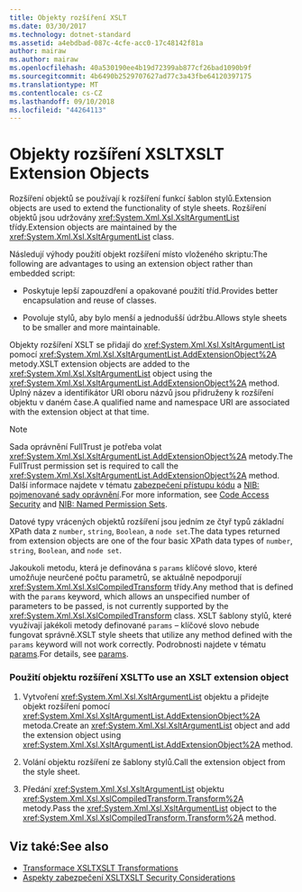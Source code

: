 ```yaml
---
title: Objekty rozšíření XSLT
ms.date: 03/30/2017
ms.technology: dotnet-standard
ms.assetid: a4ebdbad-087c-4cfe-acc0-17c48142f81a
author: mairaw
ms.author: mairaw
ms.openlocfilehash: 40a530190ee4b19d72399ab877cf26bad1090b9f
ms.sourcegitcommit: 4b6490b2529707627ad77c3a43fbe64120397175
ms.translationtype: MT
ms.contentlocale: cs-CZ
ms.lasthandoff: 09/10/2018
ms.locfileid: "44264113"
---
```

# <a name="xslt-extension-objects"></a><span data-ttu-id="dcc7f-102">Objekty rozšíření XSLT</span><span class="sxs-lookup"><span data-stu-id="dcc7f-102">XSLT Extension Objects</span></span>
<span data-ttu-id="dcc7f-103">Rozšíření objektů se používají k rozšíření funkcí šablon stylů.</span><span class="sxs-lookup"><span data-stu-id="dcc7f-103">Extension objects are used to extend the functionality of style sheets.</span></span> <span data-ttu-id="dcc7f-104">Rozšíření objektů jsou udržovány <xref:System.Xml.Xsl.XsltArgumentList> třídy.</span><span class="sxs-lookup"><span data-stu-id="dcc7f-104">Extension objects are maintained by the <xref:System.Xml.Xsl.XsltArgumentList> class.</span></span>  
  
 <span data-ttu-id="dcc7f-105">Následují výhody použití objekt rozšíření místo vloženého skriptu:</span><span class="sxs-lookup"><span data-stu-id="dcc7f-105">The following are advantages to using an extension object rather than embedded script:</span></span>  
  
-   <span data-ttu-id="dcc7f-106">Poskytuje lepší zapouzdření a opakované použití tříd.</span><span class="sxs-lookup"><span data-stu-id="dcc7f-106">Provides better encapsulation and reuse of classes.</span></span>  
  
-   <span data-ttu-id="dcc7f-107">Povoluje stylů, aby bylo menší a jednodušší údržbu.</span><span class="sxs-lookup"><span data-stu-id="dcc7f-107">Allows style sheets to be smaller and more maintainable.</span></span>  
  
 <span data-ttu-id="dcc7f-108">Objekty rozšíření XSLT se přidají do <xref:System.Xml.Xsl.XsltArgumentList> pomocí <xref:System.Xml.Xsl.XsltArgumentList.AddExtensionObject%2A> metody.</span><span class="sxs-lookup"><span data-stu-id="dcc7f-108">XSLT extension objects are added to the <xref:System.Xml.Xsl.XsltArgumentList> object using the <xref:System.Xml.Xsl.XsltArgumentList.AddExtensionObject%2A> method.</span></span> <span data-ttu-id="dcc7f-109">Úplný název a identifikátor URI oboru názvů jsou přidruženy k rozšíření objektu v daném čase.</span><span class="sxs-lookup"><span data-stu-id="dcc7f-109">A qualified name and namespace URI are associated with the extension object at that time.</span></span>  
  
> [!NOTE]
>  <span data-ttu-id="dcc7f-110">Sada oprávnění FullTrust je potřeba volat <xref:System.Xml.Xsl.XsltArgumentList.AddExtensionObject%2A> metody.</span><span class="sxs-lookup"><span data-stu-id="dcc7f-110">The FullTrust permission set is required to call the <xref:System.Xml.Xsl.XsltArgumentList.AddExtensionObject%2A> method.</span></span> <span data-ttu-id="dcc7f-111">Další informace najdete v tématu [zabezpečení přístupu kódu](https://msdn.microsoft.com/library/23a20143-241d-4fe5-9d9f-3933fd594c03) a [NIB: pojmenované sady oprávnění](https://msdn.microsoft.com/library/08250d67-c99d-4ab0-8d2b-b0e12019f6e3).</span><span class="sxs-lookup"><span data-stu-id="dcc7f-111">For more information, see [Code Access Security](https://msdn.microsoft.com/library/23a20143-241d-4fe5-9d9f-3933fd594c03) and [NIB: Named Permission Sets](https://msdn.microsoft.com/library/08250d67-c99d-4ab0-8d2b-b0e12019f6e3).</span></span>  
  
 <span data-ttu-id="dcc7f-112">Datové typy vrácených objektů rozšíření jsou jedním ze čtyř typů základní XPath data z `number`, `string`, `Boolean`, a `node set`.</span><span class="sxs-lookup"><span data-stu-id="dcc7f-112">The data types returned from extension objects are one of the four basic XPath data types of `number`, `string`, `Boolean`, and `node set`.</span></span>  
  
 <span data-ttu-id="dcc7f-113">Jakoukoli metodu, která je definována s `params` klíčové slovo, které umožňuje neurčené počtu parametrů, se aktuálně nepodporují <xref:System.Xml.Xsl.XslCompiledTransform> třídy.</span><span class="sxs-lookup"><span data-stu-id="dcc7f-113">Any method that is defined with the `params` keyword, which allows an unspecified number of parameters to be passed, is not currently supported by the <xref:System.Xml.Xsl.XslCompiledTransform> class.</span></span> <span data-ttu-id="dcc7f-114">XSLT šablony stylů, které využívají jakékoli metody definované `params` – klíčové slovo nebude fungovat správně.</span><span class="sxs-lookup"><span data-stu-id="dcc7f-114">XSLT style sheets that utilize any method defined with the `params` keyword will not work correctly.</span></span> <span data-ttu-id="dcc7f-115">Podrobnosti najdete v tématu [params](~/docs/csharp/language-reference/keywords/params.md).</span><span class="sxs-lookup"><span data-stu-id="dcc7f-115">For details, see [params](~/docs/csharp/language-reference/keywords/params.md).</span></span>  
  
### <a name="to-use-an-xslt-extension-object"></a><span data-ttu-id="dcc7f-116">Použití objektu rozšíření XSLT</span><span class="sxs-lookup"><span data-stu-id="dcc7f-116">To use an XSLT extension object</span></span>  
  
1.  <span data-ttu-id="dcc7f-117">Vytvoření <xref:System.Xml.Xsl.XsltArgumentList> objektu a přidejte objekt rozšíření pomocí <xref:System.Xml.Xsl.XsltArgumentList.AddExtensionObject%2A> metoda.</span><span class="sxs-lookup"><span data-stu-id="dcc7f-117">Create an <xref:System.Xml.Xsl.XsltArgumentList> object and add the extension object using <xref:System.Xml.Xsl.XsltArgumentList.AddExtensionObject%2A> method.</span></span>  
  
2.  <span data-ttu-id="dcc7f-118">Volání objektu rozšíření ze šablony stylů.</span><span class="sxs-lookup"><span data-stu-id="dcc7f-118">Call the extension object from the style sheet.</span></span>  
  
3.  <span data-ttu-id="dcc7f-119">Předání <xref:System.Xml.Xsl.XsltArgumentList> objektu <xref:System.Xml.Xsl.XslCompiledTransform.Transform%2A> metody.</span><span class="sxs-lookup"><span data-stu-id="dcc7f-119">Pass the <xref:System.Xml.Xsl.XsltArgumentList> object to the <xref:System.Xml.Xsl.XslCompiledTransform.Transform%2A> method.</span></span>  
  
## <a name="see-also"></a><span data-ttu-id="dcc7f-120">Viz také:</span><span class="sxs-lookup"><span data-stu-id="dcc7f-120">See also</span></span>

- [<span data-ttu-id="dcc7f-121">Transformace XSLT</span><span class="sxs-lookup"><span data-stu-id="dcc7f-121">XSLT Transformations</span></span>](../../../../docs/standard/data/xml/xslt-transformations.md)  
- [<span data-ttu-id="dcc7f-122">Aspekty zabezpečení XSLT</span><span class="sxs-lookup"><span data-stu-id="dcc7f-122">XSLT Security Considerations</span></span>](../../../../docs/standard/data/xml/xslt-security-considerations.md)
